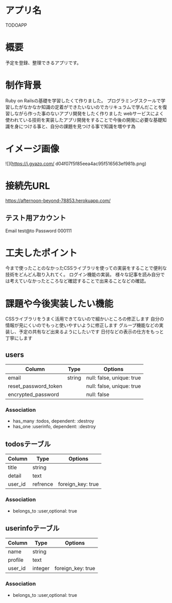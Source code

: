 # アプリ名

TODOAPP

# 概要

予定を登録、整理できるアプリです。

# 制作背景

Ruby on Railsの基礎を学習したくて作りました。
プログラミングスクールで学習したがなかなか知識の定着ができたいないのでカリキュラムで学んだことを復習しながら作った事のないアプリ開発をしたく作りました
webサービスによく使われている技術を実装したアプリ開発をすることで今後の開発に必要な基礎知識を身につける事と、自分の課題を見つける事で知識を増やす為

# イメージ画像

![](https://i.gyazo.com/
d04f07f5f85eea4ac95f516563ef981b.png)

# 接続先URL

https://afternoon-beyond-78853.herokuapp.com/

## テスト用アカウント
Email       test@to
Password    000111

# 工夫したポイント

今まで使ったことのなかったCSSライブラリを使っての実装をすることで便利な技術をどんどん取り入れてく。
ログイン機能の実装。
様々な記事を読み自分では考えていなかったところなど確認することで出来ることなどの確認。

# 課題や今後実装したい機能

CSSライブラリをうまく活用できてないので細かいところの修正します
自分の情報が見にくいのでもっと使いやすいように修正します
グループ機能などの実装し、予定の共有など出来るようにしたいです
日付などの表示の仕方をもっと丁寧にします


## users
|Column|Type|Options|
|------|----|-------|
|email|string|null: false, unique: true|
|reset_password_token||null: false, unique: true|
|encrypted_password||null: false|

### Association
- has_many :todos, dependent: :destroy
- has_one :userinfo, dependent: :destroy


## todosテーブル
|Column|Type|Options|
|------|----|-------|
|title|string||
|detail|text|
|user_id|refrence|foreign_key: true|

### Association
- belongs_to :user,optional: true


## userinfoテーブル

|Column|Type|Options|
|------|----|-------|
|name|string||
|profile|text||
|user_id|integer|foreign_key: true|

### Association
- belongs_to :user,optional: true

